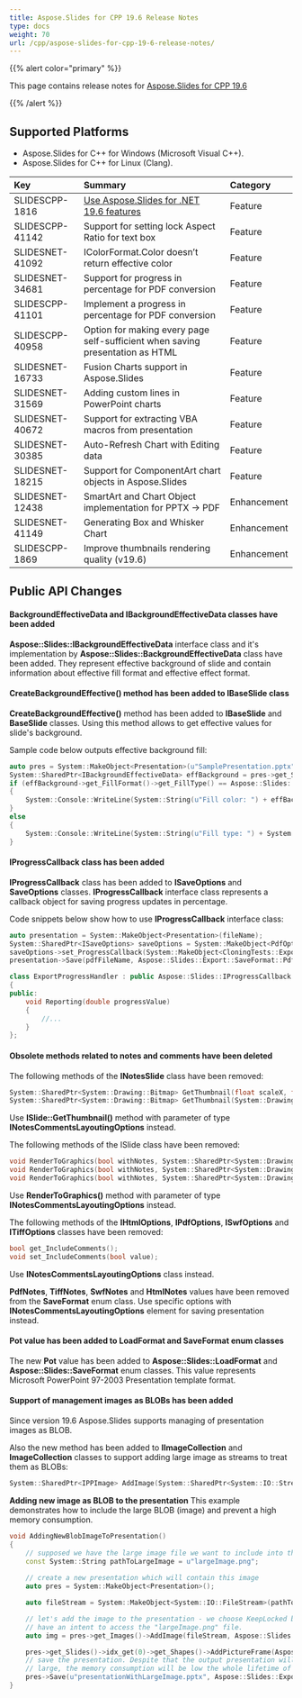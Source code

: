 ```yaml
---
title: Aspose.Slides for CPP 19.6 Release Notes
type: docs
weight: 70
url: /cpp/aspose-slides-for-cpp-19-6-release-notes/
---
```


{{% alert color="primary" %}} 

This page contains release notes for [Aspose.Slides for CPP 19.6](https://www.nuget.org/packages/Aspose.Slides.CPP/)

{{% /alert %}} 
## **Supported Platforms**
- Aspose.Slides for C++ for Windows (Microsoft Visual C++).
- Aspose.Slides for C++ for Linux (Clang).



|**Key**|**Summary**|**Category**|
| :- | :- | :- |
|SLIDESCPP-1816|[Use Aspose.Slides for .NET 19.6 features](https://docs.aspose.com/display/slidesnet/Aspose.Slides+for+.NET+19.6+Release+Notes)|Feature|
|SLIDESCPP-41142|Support for setting lock Aspect Ratio for text box|Feature|
|SLIDESNET-41092|IColorFormat.Color doesn’t return effective color|Feature|
|SLIDESNET-34681|Support for progress in percentage for PDF conversion|Feature|
|SLIDESCPP-41101|Implement a progress in percentage for PDF conversion|Feature|
|SLIDESCPP-40958|Option for making every page self-sufficient when saving presentation as HTML|Feature|
|SLIDESNET-16733|Fusion Charts support in Aspose.Slides|Feature|
|SLIDESNET-31569|Adding custom lines in PowerPoint charts|Feature|
|SLIDESNET-40672|Support for extracting VBA macros from presentation|Feature|
|SLIDESNET-30385|Auto-Refresh Chart with Editing data|Feature|
|SLIDESNET-18215|Support for ComponentArt chart objects in Aspose.Slides|Feature|
|SLIDESNET-12438|SmartArt and Chart Object implementation for PPTX -> PDF|Enhancement|
|SLIDESNET-41149|Generating Box and Whisker Chart|Enhancement|
|SLIDESCPP-1869|Improve thumbnails rendering quality (v19.6)|Enhancement|
## **Public API Changes**

#### **BackgroundEffectiveData and IBackgroundEffectiveData classes have been added**
**Aspose::Slides::IBackgroundEffectiveData** interface class and it's implementation by **Aspose::Slides::BackgroundEffectiveData** class have been added. 
They represent effective background of slide and contain information about effective fill format and effective effect format.
#### **CreateBackgroundEffective() method has been added to IBaseSlide class**
**CreateBackgroundEffective()** method has been added to **IBaseSlide** and **BaseSlide** classes. 
Using this method allows to get effective values for slide's background.

Sample code below outputs effective background fill:



``` cpp
auto pres = System::MakeObject<Presentation>(u"SamplePresentation.pptx");
System::SharedPtr<IBackgroundEffectiveData> effBackground = pres->get_Slides()->idx_get(0)->CreateBackgroundEffective();
if (effBackground->get_FillFormat()->get_FillType() == Aspose::Slides::FillType::Solid)
{
    System::Console::WriteLine(System::String(u"Fill color: ") + effBackground->get_FillFormat()->get_SolidFillColor());
}
else
{
    System::Console::WriteLine(System::String(u"Fill type: ") + System::ObjectExt::ToString(effBackground->get_FillFormat()->get_FillType()));
}
```


#### **IProgressCallback class has been added**
**IProgressCallback** class has been added to **ISaveOptions** and **SaveOptions** classes. **IProgressCallback** interface class represents a callback object for saving progress updates in percentage.

Code snippets below show how to use **IProgressCallback** interface class:



``` cpp
auto presentation = System::MakeObject<Presentation>(fileName);
System::SharedPtr<ISaveOptions> saveOptions = System::MakeObject<PdfOptions>();
saveOptions->set_ProgressCallback(System::MakeObject<CloningTests::ExportProgressHandler>());
presentation->Save(pdfFileName, Aspose::Slides::Export::SaveFormat::Pdf, saveOptions);
```

``` cpp
class ExportProgressHandler : public Aspose::Slides::IProgressCallback
{
public:
    void Reporting(double progressValue)
    {
        //...
    }
};
```


#### **Obsolete methods related to notes and comments have been deleted**
The following methods of the **INotesSlide** class have been removed:



``` cpp
System::SharedPtr<System::Drawing::Bitmap> GetThumbnail(float scaleX, float scaleY);
System::SharedPtr<System::Drawing::Bitmap> GetThumbnail(System::Drawing::Size imageSize);
```

Use **ISlide::GetThumbnail()** method with parameter of type **INotesCommentsLayoutingOptions** instead.

The following methods of the ISlide class have been removed:

``` cpp
void RenderToGraphics(bool withNotes, System::SharedPtr<System::Drawing::Graphics> graphics, int32_t width, int32_t height);
void RenderToGraphics(bool withNotes, System::SharedPtr<System::Drawing::Graphics> graphics, float scale);
void RenderToGraphics(bool withNotes, System::SharedPtr<System::Drawing::Graphics> graphics);
```

Use **RenderToGraphics()** method with parameter of type **INotesCommentsLayoutingOptions** instead.

The following methods of the **IHtmlOptions**, **IPdfOptions**, **ISwfOptions** and **ITiffOptions** classes have been removed:

``` cpp
bool get_IncludeComments();
void set_IncludeComments(bool value);
```

Use **INotesCommentsLayoutingOptions** class instead.

**PdfNotes**, **TiffNotes**, **SwfNotes** and **HtmlNotes** values have been removed from the **SaveFormat** enum class.
Use specific options with **INotesCommentsLayoutingOptions** element for saving presentation instead.
#### **Pot value has been added to LoadFormat and SaveFormat enum classes**
The new **Pot** value has been added to **Aspose::Slides::LoadFormat** and **Aspose::Slides::SaveFormat** enum classes. 
This value represents Microsoft PowerPoint 97-2003 Presentation template format.
#### **Support of management images as BLOBs has been added**
Since version 19.6 Aspose.Slides supports managing of presentation images as BLOB.

Also the new method has been added to **IImageCollection** and **ImageCollection** classes to support adding large image as streams to treat them as BLOBs:


``` cpp
System::SharedPtr<IPPImage> AddImage(System::SharedPtr<System::IO::Stream> stream, LoadingStreamBehavior loadingStreamBehavior);
```

**Adding new image as BLOB to the presentation** 
This example demonstrates how to include the large BLOB (image) and prevent a high memory consumption.

``` cpp
void AddingNewBlobImageToPresentation()
{
    // supposed we have the large image file we want to include into the presentation
    const System::String pathToLargeImage = u"largeImage.png";
    
    // create a new presentation which will contain this image
    auto pres = System::MakeObject<Presentation>();

    auto fileStream = System::MakeObject<System::IO::FileStream>(pathToLargeImage, System::IO::FileMode::Open);

    // let's add the image to the presentation - we choose KeepLocked behavior, because we not
    // have an intent to access the "largeImage.png" file.
    auto img = pres->get_Images()->AddImage(fileStream, Aspose::Slides::LoadingStreamBehavior::KeepLocked);

    pres->get_Slides()->idx_get(0)->get_Shapes()->AddPictureFrame(Aspose::Slides::ShapeType::Rectangle, 0.0f, 0.0f, 300.0f, 200.0f, img);
    // save the presentation. Despite that the output presentation will be
    // large, the memory consumption will be low the whole lifetime of the pres object
    pres->Save(u"presentationWithLargeImage.pptx", Aspose::Slides::Export::SaveFormat::Pptx);
}
```
